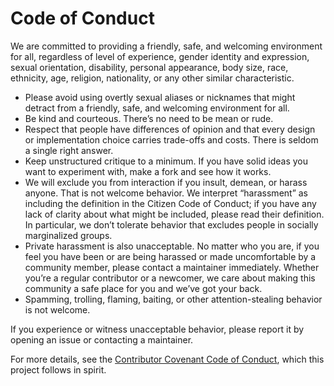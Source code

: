 # Code of Conduct

We are committed to providing a friendly, safe, and welcoming environment for all, regardless of level of experience, gender identity and expression, sexual orientation, disability, personal appearance, body size, race, ethnicity, age, religion, nationality, or any other similar characteristic.

- Please avoid using overtly sexual aliases or nicknames that might detract from a friendly, safe, and welcoming environment for all.
- Be kind and courteous. There’s no need to be mean or rude.
- Respect that people have differences of opinion and that every design or implementation choice carries trade-offs and costs. There is seldom a single right answer.
- Keep unstructured critique to a minimum. If you have solid ideas you want to experiment with, make a fork and see how it works.
- We will exclude you from interaction if you insult, demean, or harass anyone. That is not welcome behavior. We interpret “harassment” as including the definition in the Citizen Code of Conduct; if you have any lack of clarity about what might be included, please read their definition. In particular, we don’t tolerate behavior that excludes people in socially marginalized groups.
- Private harassment is also unacceptable. No matter who you are, if you feel you have been or are being harassed or made uncomfortable by a community member, please contact a maintainer immediately. Whether you’re a regular contributor or a newcomer, we care about making this community a safe place for you and we’ve got your back.
- Spamming, trolling, flaming, baiting, or other attention-stealing behavior is not welcome.

If you experience or witness unacceptable behavior, please report it by opening an issue or contacting a maintainer.

For more details, see the [Contributor Covenant Code of Conduct](https://www.contributor-covenant.org/version/2/1/code_of_conduct/), which this project follows in spirit.
